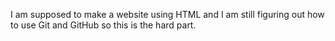 I am supposed to make a website using HTML and I am still figuring out how to use Git and GitHub so this is the hard part.
